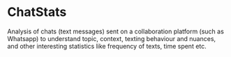 # ChatStats
Analysis of chats (text messages) sent on a collaboration platform (such as Whatsapp) to understand topic, context, texting behaviour and nuances, and other interesting statistics like frequency of texts, time spent etc. 
